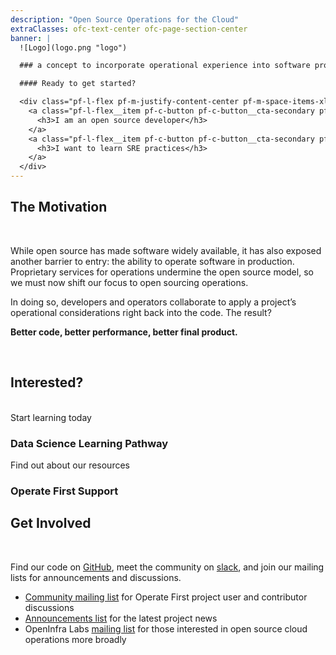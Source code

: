 ```yaml
---
description: "Open Source Operations for the Cloud"
extraClasses: ofc-text-center ofc-page-section-center
banner: |
  ![Logo](logo.png "logo")

  ### a concept to incorporate operational experience into software projects

  #### Ready to get started?

  <div class="pf-l-flex pf-m-justify-content-center pf-m-space-items-xl pf-m-wrap">
    <a class="pf-l-flex__item pf-c-button pf-c-button__cta-secondary pf-m-display-lg" href="/open-source-developers/">
      <h3>I am an open source developer</h3>
    </a>
    <a class="pf-l-flex__item pf-c-button pf-c-button__cta-secondary pf-m-display-lg" href="/sre-learners/">
      <h3>I want to learn SRE practices</h3>
    </a>
  </div>
---
```


## The Motivation

<br>

<div class="narrow-text-block">

While open source has made software widely available, it has also exposed another barrier to entry: the ability to operate software in production.
Proprietary services for operations undermine the open source model, so we must now shift our focus to open sourcing operations.

In doing so, developers and operators collaborate to apply a project’s operational considerations right back into the code.
The result?

**Better code, better performance, better final product.**

</div>

<br>

## Interested?

<br>

<div class="pf-l-bullsey pf-l-flex">
  <a class="pf-c-tile pf-c-tile pf-m-flex-1 pf-l-flex__item" style="text-decoration: none" href="/data-science/ds-workflows/README.md" target="_blank" tabindex="0">
    <div class="pf-c-tile__header pf-m-stacked">
      <div class="pf-c-tile__icon">
        <i class="pf-icon pf-icon-catalog" style="font-size: 5em;"></i>
      </div>
      <div class="pf-c-tile__title">Start learning today</div>
    </div>
    <div class="pf-c-tile__body"><h3>Data Science Learning Pathway</h3></div>
  </a>
  <a class="pf-c-tile pf-c-tile pf-m-flex-1 pf-l-flex__item" style="text-decoration: none" href="https://github.com/operate-first/hitchhikers-guide" target="_blank">
    <div class="pf-c-tile__header pf-m-stacked">
      <div class="pf-c-tile__icon">
        <i class="pf-icon pf-icon-help" style="font-size: 5em;"></i>
      </div>
      <div class="pf-c-tile__title">Find out about our resources</div>
    </div>
    <div class="pf-c-tile__body"><h3>Operate First Support</h3></div>
  </a>
</div>


## Get Involved

<br>

<div class="narrow-text-block">

Find our code on [GitHub](https://github.com/operate-first), meet the community on [slack](https://join.slack.com/t/operatefirst/shared_invite/zt-o2gn4wn8-O39g7sthTAuPCvaCNRnLww), and join our mailing lists for announcements and discussions.
* [Community mailing list](https://lists.operate-first.cloud/admin/lists/community.lists.operate-first.cloud/) for Operate First project user and contributor discussions
* [Announcements list](https://lists.operate-first.cloud/admin/lists/announcements.lists.operate-first.cloud/) for the latest project news
* OpenInfra Labs [mailing list](http://lists.opendev.org/cgi-bin/mailman/listinfo/openinfralabs) for those interested in open source cloud operations more broadly
</div>
